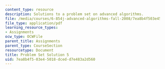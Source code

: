 ```yaml
---
content_type: resource
description: Solutions to a problem set on advanced algorithms.
file: /media/courses/6-854j-advanced-algorithms-fall-2008/7ea8b4f503e45018dcedd7e483a2d560_sol5.pdf
file_type: application/pdf
learning_resource_types:
- Assignments
ocw_type: OCWFile
parent_title: Assignments
parent_type: CourseSection
resourcetype: Document
title: Problem Set Solution 5
uid: 7ea8b4f5-03e4-5018-dced-d7e483a2d560
---
```

